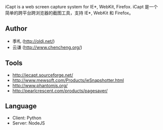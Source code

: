 iCapt is a web screen capture system for IE*, WebKit, Firefox.
iCapt 是一个简单的跨平台跨浏览器的截图工具，支持 IE*, WebKit 和 Firefox。

## Author

* 季札 (http://oldj.net/)
* 云谦 (http://www.chencheng.org/)


## Tools

* http://iecapt.sourceforge.net/
* http://www.mewsoft.com/Products/ieSnapshotter.html
* http://www.phantomjs.org/
* http://pearlcrescent.com/products/pagesaver/


## Language

* Client: Python
* Server: NodeJS


